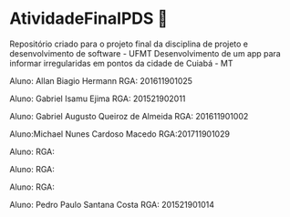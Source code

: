 # AtividadeFinalPDS 🚀

Repositório criado para o projeto final da disciplina de projeto e desenvolvimento de software - UFMT
Desenvolvimento de um app para informar irregularidas em pontos da cidade de Cuiabá - MT

Aluno: Allan Biagio Hermann
RGA: 201611901025

Aluno: Gabriel Isamu Ejima 
RGA: 201521902011

Aluno: Gabriel Augusto Queiroz de Almeida
RGA: 201611901002

Aluno:Michael Nunes Cardoso Macedo
RGA:201711901029

Aluno:
RGA:

Aluno:
RGA:

Aluno:
RGA:

Aluno: Pedro Paulo Santana Costa
RGA: 201521901014
